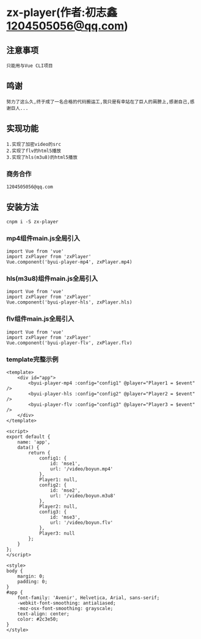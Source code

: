 # zx-player(作者:初志鑫<1204505056@qq.com>)

## 注意事项
```
只能用与Vue CLI项目

```

## 鸣谢
```
努力了这么久,终于成了一名合格的代码搬运工,我只是有幸站在了巨人的肩膀上,感谢自己,感谢巨人...

```

## 实现功能
```
1.实现了加密video的src
2.实现了flv的html5播放
3.实现了hls(m3u8)的html5播放

```

### 商务合作
```
1204505056@qq.com

```

## 安装方法
```
cnpm i -S zx-player

```

### mp4组件main.js全局引入
```
import Vue from 'vue'
import zxPlayer from 'zxPlayer'
Vue.component('byui-player-mp4', zxPlayer.mp4)

```

### hls(m3u8)组件main.js全局引入
```
import Vue from 'vue'
import zxPlayer from 'zxPlayer'
Vue.component('byui-player-hls', zxPlayer.hls)

```

### flv组件main.js全局引入
```
import Vue from 'vue'
import zxPlayer from 'zxPlayer'
Vue.component('byui-player-flv', zxPlayer.flv)

```

### template完整示例
```
<template>
	<div id="app">
		<byui-player-mp4 :config="config1" @player="Player1 = $event" />
		<byui-player-hls :config="config2" @player="Player2 = $event" />
		<byui-player-flv :config="config3" @player="Player3 = $event" />
	</div>
</template>

<script>
export default {
	name: 'app',
	data() {
		return {
			config1: {
				id: 'mse1',
				url: '/video/boyun.mp4'
			},
			Player1: null,
			config2: {
				id: 'mse2',
				url: '/video/boyun.m3u8'
			},
			Player2: null,
			config3: {
				id: 'mse3',
				url: '/video/boyun.flv'
			},
			Player3: null
		};
	}
};
</script>

<style>
body {
	margin: 0;
	padding: 0;
}
#app {
	font-family: 'Avenir', Helvetica, Arial, sans-serif;
	-webkit-font-smoothing: antialiased;
	-moz-osx-font-smoothing: grayscale;
	text-align: center;
	color: #2c3e50;
}
</style>

```

 
 
 